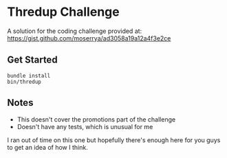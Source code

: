 # Thredup Challenge

A solution for the coding challenge provided at: https://gist.github.com/moserrya/ad3058a19a12a4f3e2ce

## Get Started
```
bundle install
bin/thredup
```

## Notes

* This doesn't cover the promotions part of the challenge
* Doesn't have any tests, which is unusual for me


I ran out of time on this one but hopefully there's enough here for you guys to get an idea of how I think. 
